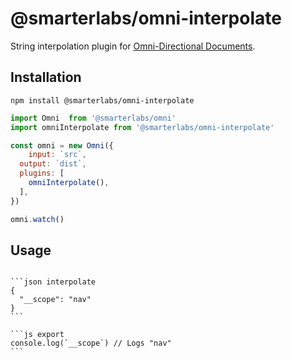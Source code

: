 # @smarterlabs/omni-interpolate

String interpolation plugin for [Omni-Directional Documents](https://github.com/smarterlabs/omni).

## Installation

```
npm install @smarterlabs/omni-interpolate
```

```js
import Omni  from '@smarterlabs/omni'
import omniInterpolate from '@smarterlabs/omni-interpolate'

const omni = new Omni({
	input: `src`,
  output: `dist`,
  plugins: [
    omniInterpolate(),
  ],
})

omni.watch()
```

## Usage

<pre lang='no-highlight'><code>
```json interpolate
{
  "__scope": "nav"
}
```

```js export
console.log(`__scope`) // Logs "nav"
```
</code></pre>